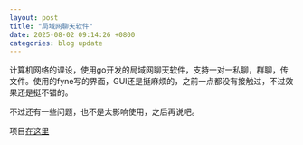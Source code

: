 ```yaml
---
layout: post
title: "局域网聊天软件"
date: 2025-08-02 09:14:26 +0800
categories: blog update
---
```


计算机网络的课设，使用go开发的局域网聊天软件，支持一对一私聊，群聊，传文件。使用的fyne写的界面，GUI还是挺麻烦的，之前一点都没有接触过，不过效果还是挺不错的。

不过还有一些问题，也不是太影响使用，之后再说吧。

项目[在这里](https://github.com/LazyFu/GoChat)
